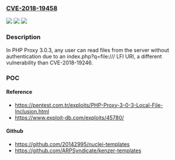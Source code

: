 ### [CVE-2018-19458](https://cve.mitre.org/cgi-bin/cvename.cgi?name=CVE-2018-19458)
![](https://img.shields.io/static/v1?label=Product&message=n%2Fa&color=blue)
![](https://img.shields.io/static/v1?label=Version&message=n%2Fa&color=blue)
![](https://img.shields.io/static/v1?label=Vulnerability&message=n%2Fa&color=brighgreen)

### Description

In PHP Proxy 3.0.3, any user can read files from the server without authentication due to an index.php?q=file:/// LFI URI, a different vulnerability than CVE-2018-19246.

### POC

#### Reference
- https://pentest.com.tr/exploits/PHP-Proxy-3-0-3-Local-File-Inclusion.html
- https://www.exploit-db.com/exploits/45780/

#### Github
- https://github.com/20142995/nuclei-templates
- https://github.com/ARPSyndicate/kenzer-templates

